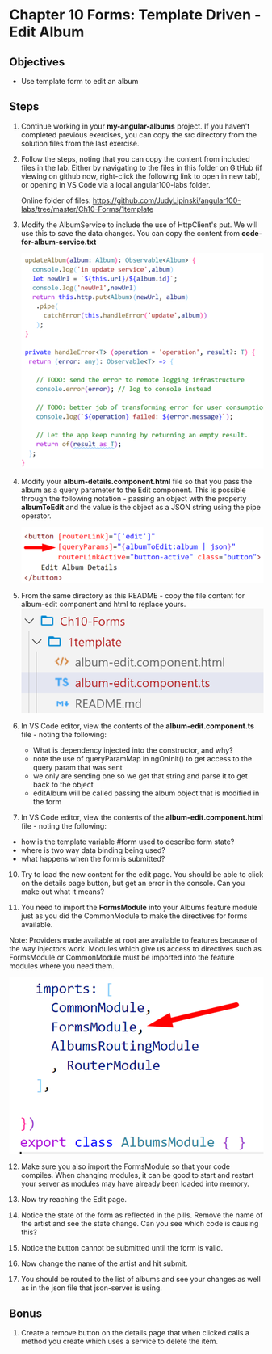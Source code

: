 # Chapter 10 Forms: Template Driven - Edit Album

## Objectives

- Use template form to edit an album

## Steps

1. Continue working in your **my-angular-albums** project. If you haven't completed previous exercises, you can copy the src directory from the solution files from the last exercise.


2. Follow the steps, noting that you can copy the content from included files in the lab. Either by navigating to the files in this folder on GitHub (if viewing on github now, right-click the following link to open in new tab), or opening in VS Code via a local angular100-labs folder.

    Online folder of files:
    https://github.com/JudyLipinski/angular100-labs/tree/master/Ch10-Forms/1template
   
3. Modify the AlbumService to include the use of HttpClient's put. We will use this to save the data changes. You can copy the content from **code-for-album-service.txt**

    ![](../screenshots/1-new-album-servce-methods.png)



4. Modify your **album-details.component.html** file so that you pass the album as a query parameter to the Edit component. This is possible through the following notation - passing an object with the property **albumToEdit** and the value is the object as a JSON string using the pipe operator.

     ![](../screenshots/1-pass-query-params.png)


5. From the same directory as this README - copy the file content for album-edit component and html to replace yours.
   ![](../screenshots/1-copy-edit-files.png)

6. In VS Code editor, view the contents of the **album-edit.component.ts** file - noting the following:
   *  What is dependency injected into the constructor, and why?
   *  note the use of queryParamMap in ngOnInit() to get access to the query param that was sent
   *  we only are sending one so we get that string and parse it to get back to the object
   *  editAlbum will be called passing the album object that is modified in the form

7.  In VS Code editor, view the contents of the **album-edit.component.html** file - noting the following:
   * how is the template variable #form used to describe form state?
   * where is two way data binding being used?
   * what happens when the form is submitted? 

10. Try to load the new content for the edit page. You should be able to click on the details page button, but get an error in the console. Can you make out what it means?

11. You need to import the **FormsModule** into your Albums feature module just as you did the CommonModule to make the directives for forms available.
   
   Note: Providers made available at root are available to features because of the way injectors work. Modules which give us access to directives such as FormsModule or CommonModule must be imported into the feature modules where you need them.

  ![](../screenshots/1-add-import-to-feature-import.png)

12. Make sure you also import the FormsModule so that your code compiles. When changing modules, it can be good to start and restart your server as modules may have already been loaded into memory.
   
13. Now try reaching the Edit page. 

14. Notice the state of the form as reflected in the pills. Remove the name of the artist and see the state change. Can you see which code is causing this?
    
16. Notice the button cannot be submitted until the form is valid.

15. Now change the name of the artist and hit submit.

16. You should be routed to the list of albums and see your changes as well as in the json file that json-server is using.

## Bonus


1.  Create a remove button on the details page that when clicked calls a method you create which uses a service to delete the item.
